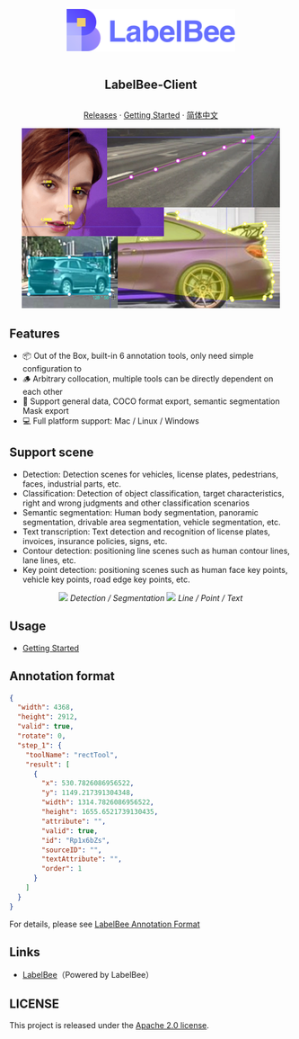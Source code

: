 
<div align="center">
<article style="display: flex; flex-direction: column; align-items: center; justify-content: center;">
    <p align="center"><img width="300" src="./src/assets/logo.svg" /></p>
    <h1 style="width: 100%; text-align: center;">LabelBee-Client</h1>
    <p>
        <a href="https://github.com/open-mmlab/labelbee-client/releases">Releases</a>
        ·
        <a href="./docs/README.md" >Getting Started</a>
        ·
        <a href="./README_zh-CN.md" >简体中文</a>
    </p>
</article>
<img src="./docs/assets/main.png">

</div>

## Features

- 📦 Out of the Box, built-in 6 annotation tools, only need simple configuration to
- 🪵 Arbitrary collocation, multiple tools can be directly dependent on each other
- 🏁 Support general data, COCO format export, semantic segmentation Mask export
- 💻 Full platform support: Mac / Linux / Windows

## Support scene

- Detection: Detection scenes for vehicles, license plates, pedestrians, faces, industrial parts, etc.
- Classification: Detection of object classification, target characteristics, right and wrong judgments and other classification scenarios
- Semantic segmentation: Human body segmentation, panoramic segmentation, drivable area segmentation, vehicle segmentation, etc.
- Text transcription: Text detection and recognition of license plates, invoices, insurance policies, signs, etc.
- Contour detection: positioning line scenes such as human contour lines, lane lines, etc.
- Key point detection: positioning scenes such as human face key points, vehicle key points, road edge key points, etc.

<p align="center">
  <img src="./docs/assets/annotation-detection-segmentation.gif">
  <i style="text-align: center;">Detection / Segmentation </i>
  
  <img src="./docs/assets/annotation-line-point-text.gif">
  <i style="text-align: center;">Line / Point / Text </i>

</p> 

## Usage

-  [Getting Started](./docs/README.md) 

## Annotation format

```json
{
  "width": 4368,
  "height": 2912,
  "valid": true,
  "rotate": 0,
  "step_1": {
    "toolName": "rectTool",
    "result": [
      {
        "x": 530.7826086956522,
        "y": 1149.217391304348,
        "width": 1314.7826086956522,
        "height": 1655.6521739130435,
        "attribute": "",
        "valid": true,
        "id": "Rp1x6bZs",
        "sourceID": "",
        "textAttribute": "",
        "order": 1
      }
    ]
  }
}
```
For details, please see [LabelBee Annotation Format](./docs/annotation/README.md)

## Links

- [LabelBee](https://github.com/open-mmlab/labelbee)（Powered by LabelBee）

## LICENSE

This project is released under the [Apache 2.0 license](./LICENSE).
